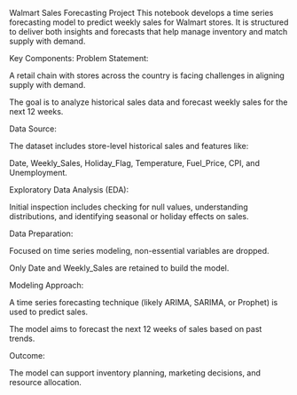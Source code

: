 Walmart Sales Forecasting Project
This notebook develops a time series forecasting model to predict weekly sales for Walmart stores. It is structured to deliver both insights and forecasts that help manage inventory and match supply with demand.

Key Components:
Problem Statement:

A retail chain with stores across the country is facing challenges in aligning supply with demand.

The goal is to analyze historical sales data and forecast weekly sales for the next 12 weeks.

Data Source:

The dataset includes store-level historical sales and features like:

Date, Weekly_Sales, Holiday_Flag, Temperature, Fuel_Price, CPI, and Unemployment.

Exploratory Data Analysis (EDA):

Initial inspection includes checking for null values, understanding distributions, and identifying seasonal or holiday effects on sales.

Data Preparation:

Focused on time series modeling, non-essential variables are dropped.

Only Date and Weekly_Sales are retained to build the model.

Modeling Approach:

A time series forecasting technique (likely ARIMA, SARIMA, or Prophet) is used to predict sales.

The model aims to forecast the next 12 weeks of sales based on past trends.

Outcome:

The model can support inventory planning, marketing decisions, and resource allocation.

